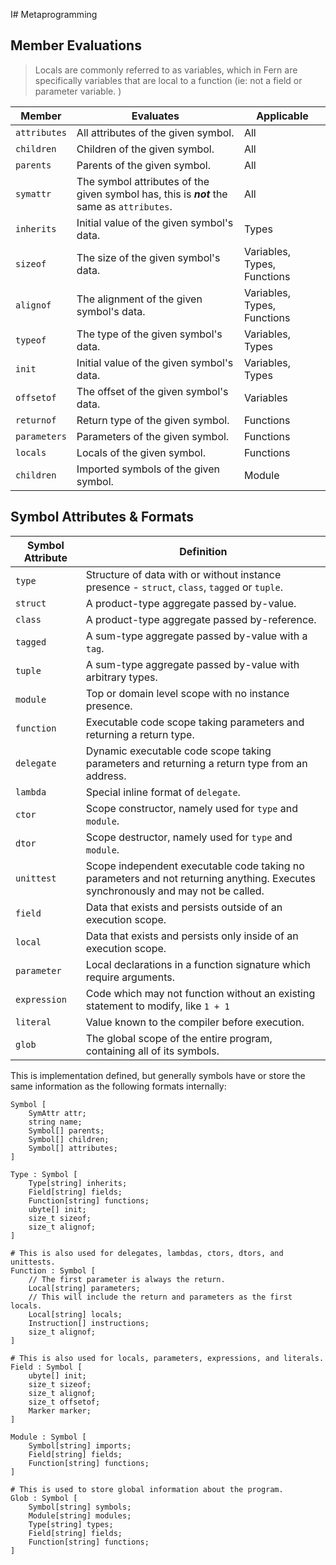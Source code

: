 I# Metaprogramming

## Member Evaluations

> Locals are commonly referred to as variables, which in Fern are specifically variables that are local to a function (ie: not a field or parameter variable. )

| Member | Evaluates | Applicable |
|--------|-----------|------------|
| `attributes` | All attributes of the given symbol. | All |
| `children` | Children of the given symbol. | All |
| `parents` | Parents of the given symbol. | All |
| `symattr` | The symbol attributes of the given symbol has, this is ***not*** the same as `attributes`. | All |
| `inherits` | Initial value of the given symbol's data. | Types |
| `sizeof` | The size of the given symbol's data. | Variables, Types, Functions |
| `alignof` | The alignment of the given symbol's data. | Variables, Types, Functions |
| `typeof` | The type of the given symbol's data. | Variables, Types |
| `init` | Initial value of the given symbol's data. | Variables, Types |
| `offsetof` | The offset of the given symbol's data. | Variables |
| `returnof` | Return type of the given symbol. | Functions |
| `parameters` | Parameters of the given symbol. | Functions |
| `locals` | Locals of the given symbol. | Functions |
| `children` | Imported symbols of the given symbol. | Module |

## Symbol Attributes & Formats

| Symbol Attribute | Definition |
|-------------|------------|
| `type` | Structure of data with or without instance presence - `struct`, `class`, `tagged` or `tuple`. |
| `struct` | A product-type aggregate passed by-value. |
| `class` | A product-type aggregate passed by-reference. |
| `tagged` | A sum-type aggregate passed by-value with a `tag`. |
| `tuple` | A sum-type aggregate passed by-value with arbitrary types. |
| `module` | Top or domain level scope with no instance presence. |
| `function` | Executable code scope taking parameters and returning a return type. |
| `delegate` | Dynamic executable code scope taking parameters and returning a return type from an address. |
| `lambda` | Special inline format of `delegate`. |
| `ctor` | Scope constructor, namely used for `type` and `module`. |
| `dtor` | Scope destructor, namely used for `type` and `module`. |
| `unittest` | Scope independent executable code taking no parameters and not returning anything. Executes synchronously and may not be called. |
| `field` | Data that exists and persists outside of an execution scope. |
| `local` | Data that exists and persists only inside of an execution scope. |
| `parameter` | Local declarations in a function signature which require arguments. |
| `expression` | Code which may not function without an existing statement to modify, like `1 + 1` |
| `literal` | Value known to the compiler before execution. |
| `glob` | The global scope of the entire program, containing all of its symbols. |

This is implementation defined, but generally symbols have or store the same information as the following formats internally:

```
Symbol [ 
    SymAttr attr;
    string name;
    Symbol[] parents;
    Symbol[] children;
    Symbol[] attributes;
]
```

```
Type : Symbol [
    Type[string] inherits;
    Field[string] fields;
    Function[string] functions;
    ubyte[] init;
    size_t sizeof;
    size_t alignof;
]
```

```
# This is also used for delegates, lambdas, ctors, dtors, and unittests.
Function : Symbol [
    // The first parameter is always the return.
    Local[string] parameters;
    // This will include the return and parameters as the first locals.
    Local[string] locals;
    Instruction[] instructions;
    size_t alignof;
]
```

```
# This is also used for locals, parameters, expressions, and literals.
Field : Symbol [
    ubyte[] init;
    size_t sizeof;
    size_t alignof;
    size_t offsetof;
    Marker marker;
]
```

```
Module : Symbol [
    Symbol[string] imports;
    Field[string] fields;
    Function[string] functions;
]
```

```
# This is used to store global information about the program.
Glob : Symbol [
    Symbol[string] symbols;
    Module[string] modules;
    Type[string] types;
    Field[string] fields;
    Function[string] functions;
]
```